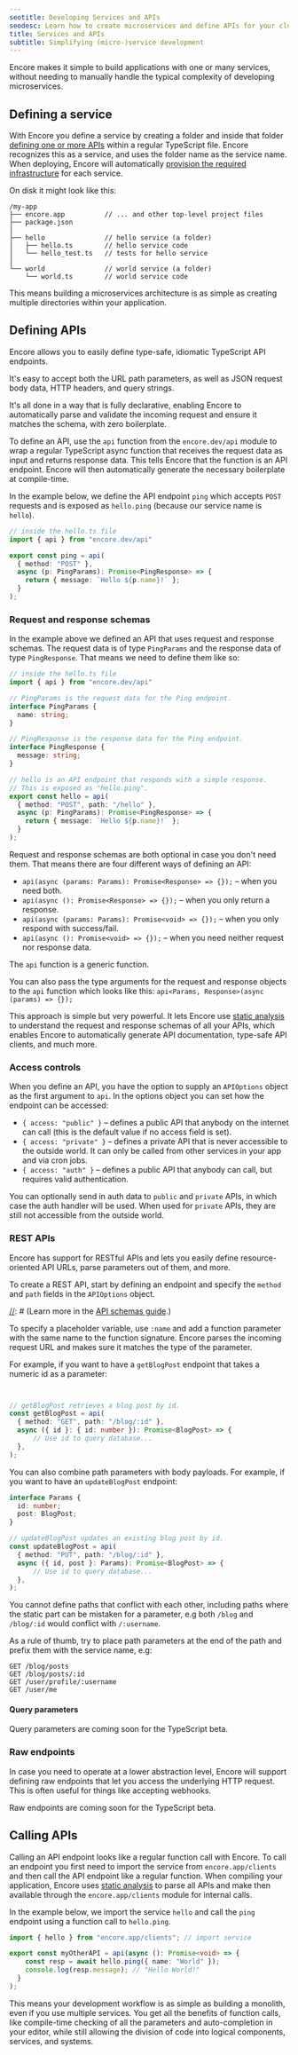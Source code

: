 ```yaml
---
seotitle: Developing Services and APIs
seodesc: Learn how to create microservices and define APIs for your cloud backend application using TypeScript and Encore. The easiest way of building cloud backends.
title: Services and APIs
subtitle: Simplifying (micro-)service development
---
```


Encore makes it simple to build applications with one or many services, without needing to manually handle the typical complexity of developing microservices.

## Defining a service

With Encore you define a service by creating a folder and inside that folder [defining one or more APIs](#defining-apis) within a regular TypeScript file. Encore recognizes this as a service, and uses the folder name as the service name. When deploying, Encore will automatically [provision the required infrastructure](/docs/deploy/infra) for each service.

On disk it might look like this:

```
/my-app
├── encore.app          // ... and other top-level project files
├── package.json  
│
├── hello               // hello service (a folder)
│   ├── hello.ts        // hello service code
│   └── hello_test.ts   // tests for hello service
│
└── world               // world service (a folder)
    └── world.ts        // world service code
```


This means building a microservices architecture is as simple as creating multiple directories within your application.

## Defining APIs

Encore allows you to easily define type-safe, idiomatic TypeScript API endpoints.

It's easy to accept both the URL path parameters, as well as JSON request body data, HTTP headers, and query strings.

It's all done in a way that is fully declarative, enabling Encore to automatically parse and validate the incoming request
and ensure it matches the schema, with zero boilerplate.

To define an API, use the `api` function from the `encore.dev/api` module to wrap a regular TypeScript async function that receives the request data as input and returns response data.
This tells Encore that the function is an API endpoint. Encore will then automatically generate the necessary boilerplate at compile-time.

In the example below, we define the API endpoint `ping` which accepts `POST` requests and is exposed as `hello.ping` (because our service name is `hello`).

```typescript
// inside the hello.ts file
import { api } from "encore.dev/api"

export const ping = api(
  { method: "POST" },
  async (p: PingParams): Promise<PingResponse> => {
    return { message: `Hello ${p.name}!` };
  }
);
```

### Request and response schemas

In the example above we defined an API that uses request and response schemas. The request data is of type `PingParams` and the response data of type `PingResponse`. That means we need to define them like so:

```typescript
// inside the hello.ts file
import { api } from "encore.dev/api"

// PingParams is the request data for the Ping endpoint.
interface PingParams {
  name: string;
}

// PingResponse is the response data for the Ping endpoint.
interface PingResponse {
  message: string;
}

// hello is an API endpoint that responds with a simple response.
// This is exposed as "hello.ping".
export const hello = api(
  { method: "POST", path: "/hello" },
  async (p: PingParams): Promise<PingResponse> => {
    return { message: `Hello ${p.name}!` };
  }
);
```

Request and response schemas are both optional in case you don't need them.
That means there are four different ways of defining an API:

* `api(async (params: Params): Promise<Response> => {});` &ndash; when you need both.
* `api(async (): Promise<Response> => {});` &ndash; when you only return a response.
* `api(async (params: Params): Promise<void> => {});` &ndash; when you only respond with success/fail.
* `api(async (): Promise<void> => {});` &ndash; when you need neither request nor response data.

The `api` function is a generic function. 

You can also pass the type arguments for the request and response objects to the `api` function which looks like this: `api<Params, Response>(async (params) => {});`

This approach is simple but very powerful. It lets Encore use [static analysis](/docs/introduction#meet-the-encore-application-model)
to understand the request and response schemas of all your APIs, which enables Encore to automatically generate API documentation, type-safe API clients, and much more.

### Access controls

When you define an API, you have the option to supply an `APIOptions` object as the first argument to `api`. 
In the options object you can set how the endpoint can be accessed:

* `{ access: "public" }` &ndash; defines a public API that anybody on the internet can call (this is the default value if no access field is set).
* `{ access: "private" }` &ndash; defines a private API that is never accessible to the outside world. It can only be called from other services in your app and via cron jobs.
* `{ access: "auth" }` &ndash; defines a public API that anybody can call, but requires valid authentication.

You can optionally send in auth data to `public` and `private` APIs, in which case the auth handler will be used. When used for `private` APIs, they are still not accessible from the outside world.

[//]: # (TODO: Add link to auth guide when it's ready.)
[//]: # (For more on defining APIs that require authentication, see the [authentication guide]&#40;/docs/develop/auth&#41;.)

### REST APIs
Encore has support for RESTful APIs and lets you easily define resource-oriented API URLs, parse parameters out of them, and more.

To create a REST API, start by defining an endpoint and specify the `method` and `path` fields in the `APIOptions` object.

[//]: # (TODO: Add link to when it's ready.)
[//]: # (Learn more in the [API schemas guide](/docs/develop/api-schemas#path-parameters).)

To specify a placeholder variable, use `:name` and add a function parameter with the same name to the function signature. Encore parses the incoming request URL and makes sure it matches the type of the parameter.

For example, if you want to have a `getBlogPost` endpoint that takes a numeric id as a parameter:

```typescript


// getBlogPost retrieves a blog post by id.
const getBlogPost = api(
  { method: "GET", path: "/blog/:id" },
  async ({ id }: { id: number }): Promise<BlogPost> => { 
	  // Use id to query database...
  },
);
```

You can also combine path parameters with body payloads. For example, if you want to have an `updateBlogPost` endpoint:

```typescript
interface Params {
  id: number;
  post: BlogPost;
}

// updateBlogPost updates an existing blog post by id.
const updateBlogPost = api(
  { method: "PUT", path: "/blog/:id" },
  async ({ id, post }: Params): Promise<BlogPost> => { 
	  // Use id to query database...
  },
);
```

<Callout type="important">

You cannot define paths that conflict with each other, including paths
where the static part can be mistaken for a parameter, e.g both `/blog` and `/blog/:id` would conflict with `/:username`.

</Callout>

As a rule of thumb, try to place path parameters at the end of the path and
prefix them with the service name, e.g:

```
GET /blog/posts
GET /blog/posts/:id
GET /user/profile/:username
GET /user/me
```

#### Query parameters

Query parameters are coming soon for the TypeScript beta.

[//]: # (TODO: Add info about how to use query params when they are available.)

### Raw endpoints

In case you need to operate at a lower abstraction level, Encore will support defining raw endpoints that let you access the underlying HTTP request. This is often useful for things like accepting webhooks.

Raw endpoints are coming soon for the TypeScript beta.

[//]: # (TODO: Add info about raw endpoints when they are available.)

## Calling APIs
Calling an API endpoint looks like a regular function call with Encore. To call an endpoint you first need to import the service from `encore.app/clients` and then call the API endpoint like a regular function.
When compiling your application, Encore uses [static analysis](/docs/introduction#meet-the-encore-application-model) to parse all APIs and make then available through the `encore.app/clients` module for internal calls.

In the example below, we import the service `hello` and call the `ping` endpoint using a function call to `hello.ping`.

```typescript
import { hello } from "encore.app/clients"; // import service

export const myOtherAPI = api(async (): Promise<void> => {
    const resp = await hello.ping({ name: "World" });
    console.log(resp.message); // "Hello World!"
  }
);
```

This means your development workflow is as simple as building a monolith, even if you use multiple services.
You get all the benefits of function calls, like compile-time checking of all the parameters and auto-completion in your editor, while still allowing the division of code into logical components, services, and systems.

[//]: # (TODO: Add info about the current request meta data when available.)
